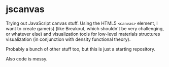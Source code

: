 # jscanvas

Trying out JavaScript canvas stuff. Using the HTML5 `<canvas>` element, I want to create game(s) (like Breakout, which shouldn't be very challenging, or whatever else) and visualization tools for low-level materials structures visualization (in conjunction with density functional theory).

Probably a bunch of other stuff too, but this is just a starting repository.

Also code is messy.
